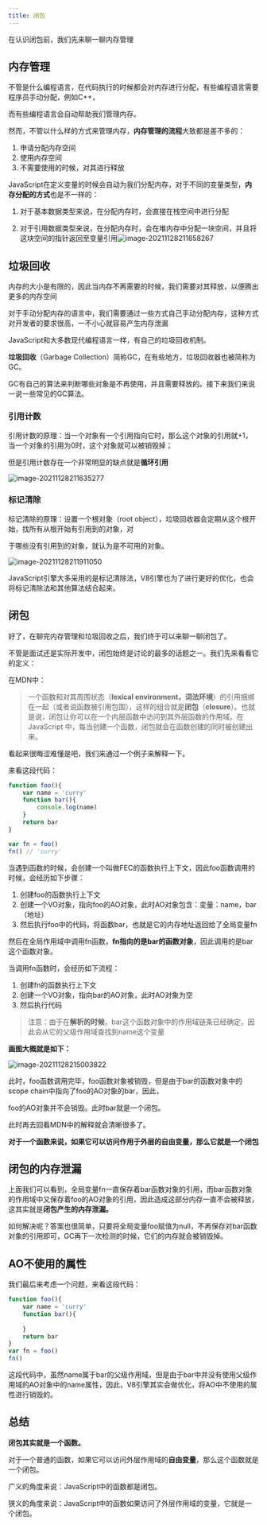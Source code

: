 ```yaml
---
title: 闭包
---
```


在认识闭包前，我们先来聊一聊内存管理

## 内存管理

不管是什么编程语言，在代码执行的时候都会对内存进行分配，有些编程语言需要程序员手动分配，例如C++，

而有些编程语言会自动帮助我们管理内存。

然而，不管以什么样的方式来管理内存，**内存管理的流程**大致都是差不多的：

1. 申请分配内存空间
2. 使用内存空间
3. 不需要使用的时候，对其进行释放

JavaScript在定义变量的时候会自动为我们分配内存，对于不同的变量类型，**内存分配的方式**也是不一样的：

1. 对于基本数据类型来说，在分配内存时，会直接在栈空间中进行分配

2. 对于引用数据类型来说，在分配内存时，会在堆内存中分配一块空间，并且将这块空间的指针返回至变量引用![image-20211128211658267](https://codertzm.oss-cn-chengdu.aliyuncs.com/image-20211128211658267.png)

## 垃圾回收

内存的大小是有限的，因此当内存不再需要的时候，我们需要对其释放，以便腾出更多的内存空间

对于手动分配内存的语言中，我们需要通过一些方式自己手动分配内存，这种方式对开发者的要求很高，一不小心就容易产生内存泄漏

JavaScript和大多数现代编程语言一样，有自己的垃圾回收机制。

**垃圾回收**（Garbage Collection）简称GC，在有些地方，垃圾回收器也被简称为GC。

GC有自己的算法来判断哪些对象是不再使用，并且需要释放的。接下来我们来说一说一些常见的GC算法。

### 引用计数

引用计数的原理：当一个对象有一个引用指向它时，那么这个对象的引用就+1，当一个对象的引用为0时，这个对象就可以被销毁掉；

但是引用计数存在一个非常明显的缺点就是**循环引用**

![image-20211128211635277](https://codertzm.oss-cn-chengdu.aliyuncs.com/image-20211128211635277.png)

### 标记清除

标记清除的原理：设置一个根对象（root object），垃圾回收器会定期从这个根开始，找所有从根开始有引用到的对象，对

于哪些没有引用到的对象，就认为是不可用的对象。

![image-20211128211911050](https://codertzm.oss-cn-chengdu.aliyuncs.com/image-20211128211911050.png)

JavaScript引擎大多采用的是标记清除法，V8引擎也为了进行更好的优化，也会将标记清除法和其他算法结合起来。

## 闭包

好了，在聊完内存管理和垃圾回收之后，我们终于可以来聊一聊闭包了。

不管是面试还是实际开发中，闭包始终是讨论的最多的话题之一。我们先来看看它的定义：

在MDN中：

> 一个函数和对其周围状态（**lexical environment，词法环境**）的引用捆绑在一起（或者说函数被引用包围），这样的组合就是**闭包**（**closure**）。也就是说，闭包让你可以在一个内层函数中访问到其外层函数的作用域。在 JavaScript 中，每当创建一个函数，闭包就会在函数创建的同时被创建出来。

看起来很晦涩难懂是吧，我们来通过一个例子来解释一下。

来看这段代码：

```js
function foo(){
    var name = 'curry'
    function bar(){
        console.log(name)
    }
    return bar
}

var fn = foo()
fn() // 'curry'
```

当遇到函数的时候，会创建一个叫做FEC的函数执行上下文，因此foo函数调用的时候，会经历如下步骤：

1. 创建foo的函数执行上下文
2. 创建一个VO对象，指向foo的AO对象，此时AO对象包含：变量：name，bar（地址）
3. 然后执行foo中的代码，将函数bar，也就是它的内存地址返回给了全局变量fn

然后在全局作用域中调用fn函数，**fn指向的是bar的函数对象**，因此调用的是bar这个函数对象。

当调用fn函数时，会经历如下流程：

1. 创建fn的函数执行上下文
2. 创建一个VO对象，指向bar的AO对象，此时AO对象为空
3. 然后执行代码

> 注意：由于在**解析的时候**，bar这个函数对象中的作用域链条已经确定，因此会从它的父级作用域查找到name这个变量

**画图大概就是如下：**

![image-20211128215003822](https://codertzm.oss-cn-chengdu.aliyuncs.com/image-20211128215003822.png)

此时，foo函数调用完毕，foo函数对象被销毁，但是由于bar的函数对象中的scope chain中指向了foo的AO对象的bar，因此，

foo的AO对象并不会销毁。此时bar就是一个闭包。

此时再去回看MDN中的解释就会清晰很多了。

**对于一个函数来说，如果它可以访问作用于外层的自由变量，那么它就是一个闭包**

## 闭包的内存泄漏

 上面我们可以看到，全局变量fn一直保存着bar函数对象的引用，而bar函数对象的作用域中又保存着foo的AO对象的引用，因此造成这部分内存一直不会被释放，这其实就是**闭包产生的内存泄漏。**

如何解决呢？答案也很简单，只要将全局变量foo赋值为null，不再保存对bar函数对象的引用即可，GC再下一次检测的时候，它们的内存就会被销毁掉。

## AO不使用的属性

我们最后来考虑一个问题，来看这段代码：

```js
function foo(){
    var name = 'curry'
    function bar(){
        
    }
    return bar
}
var fn = foo()
fn()
```

这段代码中，虽然name属于bar的父级作用域，但是由于bar中并没有使用父级作用域的AO对象中的name属性，因此，V8引擎其实会做优化，将AO中不使用的属性进行销毁的。

## 总结

**闭包其实就是一个函数。**

对于一个普通的函数，如果它可以访问外层作用域的**自由变量**，那么这个函数就是一个闭包。

 广义的角度来说：JavaScript中的函数都是闭包。

 狭义的角度来说：JavaScript中的函数如果访问了外层作用域的变量，它就是一个闭包。
